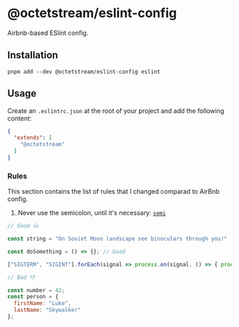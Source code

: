 # @octetstream/eslint-config

Airbnb-based ESlint config.

## Installation

```
pnpm add --dev @octetstream/eslint-config eslint
```

## Usage

Create an `.eslintrc.json` at the root of your project and add the following content:

```json
{
  "extends": [
    "@octetstream"
  ]
}
```

### Rules

This section contains the list of rules that I changed comparad to AirBnb config.

1. Never use the semicolon, until it's necessary: [`semi`](https://eslint.org/docs/rules/semi#require-or-disallow-semicolons-instead-of-asi-semi)

```js
// Good 👍

const string = "On Soviet Moon landscape see binoculars through you!"

const doSomething = () => {}; // Good

["SIGTERM", "SIGINT"].forEach(signal => process.on(signal, () => { process.exitCode = 0 }))

// Bad 👎

const number = 42;
const person = {
  firstName: "Luke",
  lastName: "Skywalker"
};
```
